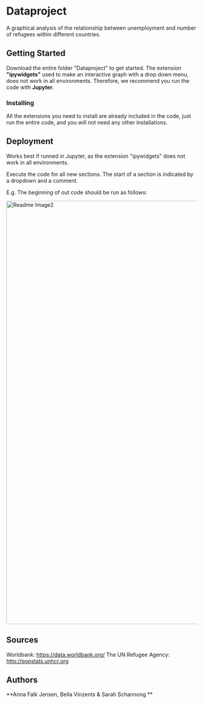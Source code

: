 # Dataproject

A graphical analysis of the relationship between unemployment and number of refugees within different countries. 

## Getting Started

Download the entire folder "Dataproject" to get started. 
The extension **"ipywidgets"** used to make an interactive graph with a drop down menu, does not work in all environments. Therefore, we recommend you run the code with **Jupyter**. 


### Installing

All the extensions you need to install are already included in the code, just run the entire code, and you will not need any other installations. 


## Deployment

Works best if runned in Jupyter, as the extension "ipywidgets" does not work in all environments.

Execute the code for all new sections. The start of a section is indicated by a dropdown and a comment. 

E.g. The beginning of out code should be run as follows:

<img width="1120" alt="Readme Image2" src="https://user-images.githubusercontent.com/47298661/55552573-064dc800-56de-11e9-85fb-49c9f39f89d3.png">


## Sources
Worldbank: https://data.worldbank.org/
The UN Refugee Agency: http://popstats.unhcr.org

## Authors

**Anna Falk Jensen, Bella Vinzents & Sarah Schannong **

